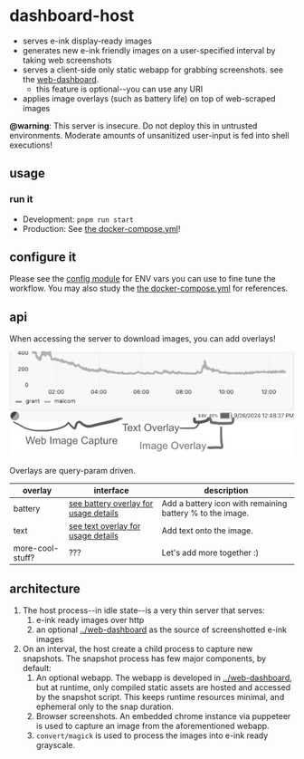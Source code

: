 # dashboard-host

- serves e-ink display-ready images
- generates new e-ink friendly images on a user-specified interval by taking web screenshots
- serves a client-side only static webapp for grabbing screenshots. see the [web-dashboard](../web-dashboard/).
  - this feature is optional--you can use any URI
- applies image overlays (such as battery life) on top of web-scraped images

**@warning**: This server is insecure. Do not deploy this in untrusted environments. Moderate amounts of unsanitized user-input is fed into shell executions!

## usage

### run it

- Development: `pnpm run start`
- Production: See [the docker-compose.yml](../../docker-compose.yaml)!

## configure it

Please see the [config module](./src/lib/config.ts) for ENV vars you can use to fine tune the workflow. You
may also study the [the docker-compose.yml](../../docker-compose.yaml) for references.

## api

When accessing the server to download images, you can add overlays!

![overlay features](./features.png)

Overlays are query-param driven.

| overlay | interface                                                             | description                                               |
| ------- | --------------------------------------------------------------------- | --------------------------------------------------------- |
| battery | [see battery overlay for usage details](.src/lib/overlays/battery.ts) | Add a battery icon with remaining battery % to the image. |
| text    | [see text overlay for usage details](./src/lib/overlays/text.ts)      | Add text onto the image.                                  |
| more-cool-stuff? | ??? | Let's add more together :) |

## architecture

1. The host process--in idle state--is a very thin server that serves:
   1. e-ink ready images over http
   2. an optional [../web-dashboard](../web-dashboard/) as the source of screenshotted e-ink images
2. On an interval, the host create a child process to capture new snapshots. The
   snapshot process has few major components, by default:
   1. An optional webapp. The webapp is developed in [../web-dashboard](../web-dashboard/), but at
      runtime, only compiled static assets are hosted and accessed by the snapshot script. This keeps runtime resources
      minimal, and ephemeral only to the snap duration.
   2. Browser screenshots. An embedded chrome instance via puppeteer is used to
      capture an image from the aforementioned webapp.
   3. `convert/magick` is used to process the images into e-ink ready grayscale.
